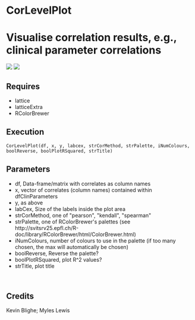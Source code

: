 # CorLevelPlot
<h1>Visualise correlation results, e.g., clinical parameter correlations</h1>
<img src="https://github.com/kevinblighe/CorLevelPlot/blob/master/CorLevelPlot1.png">
<img src="https://github.com/kevinblighe/CorLevelPlot/blob/master/CorLevelPlot2.png"><br>
<h2>Requires</h2>
<ul>
  <li>lattice</li>
  <li>latticeExtra</li>
  <li>RColorBrewer</li>
  </ul>
<h2>Execution</h2>
<code>CorLevelPlot(df, x, y, labcex, strCorMethod, strPalette, iNumColours, boolReverse, boolPlotRSquared, strTitle)</code>
<br>
<h2>Parameters</h2>
<ul>
  <li>df, Data-frame/matrix with correlates as column names</li>
  <li>x, vector of correlates (column names) contained within dfClinParameters</li>
  <li>y, as above</li>
  <li>labCex, Size of the labels inside the plot area</li>
  <li>strCorMethod, one of "pearson", "kendall", "spearman"</li>
<li>strPalette, one of RColorBrewer's palettes (see http://svitsrv25.epfl.ch/R-doc/library/RColorBrewer/html/ColorBrewer.html)</li>
<li>iNumColours, number of colours to use in the palette (if too many chosen, the max will automatically be chosen)</li>
  <li>boolReverse, Reverse the palette?</li>
<li>boolPlotRSquared, plot R^2 values?</li>
  <li>strTitle, plot title</li>
  </ul>
<br>
<h2>Credits</h2>
Kevin Blighe; Myles Lewis
